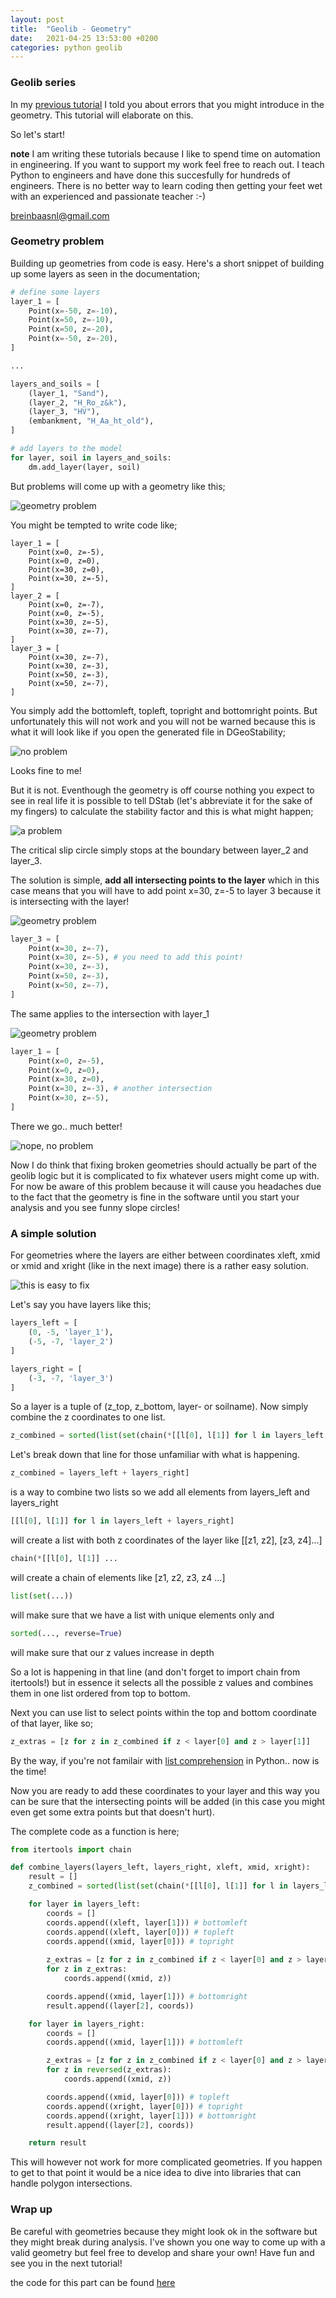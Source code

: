 ```yaml
---
layout: post
title:  "Geolib - Geometry"
date:   2021-04-25 13:53:00 +0200
categories: python geolib
---
```


### Geolib series

In my [previous tutorial](https://breinbaas.github.io/python/geolib/2021/04/24/geolib-basic-stuff.html) I told you about errors that you might introduce in the geometry. This tutorial will elaborate on this.

So let's start!

**note** I am writing these tutorials because I like to spend time on automation in engineering. If you want to support my work feel free to reach out. I teach Python to engineers and have done this succesfully for hundreds of engineers. There is no better way to learn coding then getting your feet wet with an experienced and passionate teacher :-)

breinbaasnl@gmail.com

### Geometry problem

Building up geometries from code is easy. Here's a short snippet of building up some layers as seen in the documentation;

```python
# define some layers
layer_1 = [
    Point(x=-50, z=-10),
    Point(x=50, z=-10),
    Point(x=50, z=-20),
    Point(x=-50, z=-20),
]

...

layers_and_soils = [
    (layer_1, "Sand"),
    (layer_2, "H_Ro_z&k"),
    (layer_3, "HV"),
    (embankment, "H_Aa_ht_old"),
]

# add layers to the model
for layer, soil in layers_and_soils:
    dm.add_layer(layer, soil)
```

But problems will come up with a geometry like this;

![geometry problem](https://github.com/breinbaas/breinbaas.github.io/blob/master/img/02.01.png?raw=true)

You might be tempted to write code like;

```
layer_1 = [
    Point(x=0, z=-5),
    Point(x=0, z=0),
    Point(x=30, z=0),
    Point(x=30, z=-5),
]
layer_2 = [
    Point(x=0, z=-7),
    Point(x=0, z=-5),
    Point(x=30, z=-5),
    Point(x=30, z=-7),
]
layer_3 = [
    Point(x=30, z=-7),
    Point(x=30, z=-3),
    Point(x=50, z=-3),
    Point(x=50, z=-7),
]
```
You simply add the bottomleft, topleft, topright and bottomright points. But unfortunately this will not work and you will not be warned because this is what it will look like if you open the generated file in DGeoStability;

![no problem](https://github.com/breinbaas/breinbaas.github.io/blob/master/img/02.02.jpg?raw=true)

Looks fine to me!

But it is not. Eventhough the geometry is off course nothing you expect to see in real life it is possible to tell DStab (let's abbreviate it for the sake of my fingers) to calculate the stability factor and this is what might happen;

![a problem](https://github.com/breinbaas/breinbaas.github.io/blob/master/img/02.03.jpg?raw=true)

The critical slip circle simply stops at the boundary between layer_2 and layer_3. 

The solution is simple, **add all intersecting points to the layer** which in this case means that you will have to add point x=30, z=-5 to layer 3 because it is intersecting with the layer!

![geometry problem](https://github.com/breinbaas/breinbaas.github.io/blob/master/img/02.06.png?raw=true)

```python
layer_3 = [
    Point(x=30, z=-7),
    Point(x=30, z=-5), # you need to add this point!
    Point(x=30, z=-3),     
    Point(x=50, z=-3),    
    Point(x=50, z=-7),
]
```

The same applies to the intersection with layer_1

![geometry problem](https://github.com/breinbaas/breinbaas.github.io/blob/master/img/02.07.png?raw=true)

```python
layer_1 = [
    Point(x=0, z=-5),
    Point(x=0, z=0),    
    Point(x=30, z=0),
    Point(x=30, z=-3), # another intersection
    Point(x=30, z=-5),
]
```

There we go.. much better!

![nope, no problem](https://github.com/breinbaas/breinbaas.github.io/blob/master/img/02.04.jpg?raw=true)

Now I do think that fixing broken geometries should actually be part of the geolib logic but it is complicated to fix whatever users might come up with. For now be aware of this problem because it will cause you headaches due to the fact that the geometry is fine in the software until you start your analysis and you see funny slope circles! 

### A simple solution

For geometries where the layers are either between coordinates xleft, xmid or xmid and xright (like in the next image) there is a rather easy solution.

![this is easy to fix](https://github.com/breinbaas/breinbaas.github.io/blob/master/img/02.05.png?raw=true)

Let's say you have layers like this;


```python
layers_left = [
    (0, -5, 'layer_1'),
    (-5, -7, 'layer_2')
]

layers_right = [
    (-3, -7, 'layer_3')
]
```

So a layer is a tuple of (z_top, z_bottom, layer- or soilname). Now simply combine the z coordinates to one list.

```python
z_combined = sorted(list(set(chain(*[[l[0], l[1]] for l in layers_left + layers_right]))), reverse=True)
```

Let's break down that line for those unfamiliar with what is happening.

```python
z_combined = layers_left + layers_right]
```

is a way to combine two lists so we add all elements from layers_left and layers_right

```python
[[l[0], l[1]] for l in layers_left + layers_right]
```

will create a list with both z coordinates of the layer like [[z1, z2], [z3, z4]...]

```python
chain(*[[l[0], l[1]] ...
```

will create a chain of elements like [z1, z2, z3, z4 ...]

```python
list(set(...))
```

will make sure that we have a list with unique elements only and

```python
sorted(..., reverse=True)
```

will make sure that our z values increase in depth 

So a lot is happening in that line (and don't forget to import chain from itertools!) but in essence it selects all the possible z values and combines them in one list ordered from top to bottom. 

Next you can use list to select points within the top and bottom coordinate of that layer, like so;

```python
z_extras = [z for z in z_combined if z < layer[0] and z > layer[1]]
```

By the way, if you're not familair with [list comprehension](https://www.datacamp.com/community/tutorials/python-list-comprehension) in Python.. now is the time!

Now you are ready to add these coordinates to your layer and this way you can be sure that the intersecting points will be added (in this case you might even get some extra points but that doesn't hurt). 

The complete code as a function is here;

```python
from itertools import chain

def combine_layers(layers_left, layers_right, xleft, xmid, xright):
    result = []
    z_combined = sorted(list(set(chain(*[[l[0], l[1]] for l in layers_left + layers_right]))), reverse=True)

    for layer in layers_left:
        coords = []
        coords.append((xleft, layer[1])) # bottomleft
        coords.append((xleft, layer[0])) # topleft
        coords.append((xmid, layer[0])) # topright
        
        z_extras = [z for z in z_combined if z < layer[0] and z > layer[1]]
        for z in z_extras:
            coords.append((xmid, z))

        coords.append((xmid, layer[1])) # bottomright    
        result.append((layer[2], coords))    

    for layer in layers_right:
        coords = []
        coords.append((xmid, layer[1])) # bottomleft

        z_extras = [z for z in z_combined if z < layer[0] and z > layer[1]]
        for z in reversed(z_extras):
            coords.append((xmid, z))

        coords.append((xmid, layer[0])) # topleft
        coords.append((xright, layer[0])) # topright
        coords.append((xright, layer[1])) # bottomright
        result.append((layer[2], coords))    

    return result
```

This will however not work for more complicated geometries. If you happen to get to that point it would be a nice idea to dive into libraries that can handle polygon intersections. 

### Wrap up

Be careful with geometries because they might look ok in the software but they might break during analysis. I've shown you one way to come up with a valid geometry but feel free to develop and share your own! Have fun and see you in the next tutorial!

the code for this part can be found [here](https://raw.githubusercontent.com/breinbaas/breinbaas.github.io/master/code/02.geometry.py)

